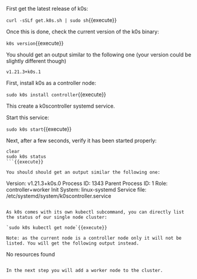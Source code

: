 First get the latest release of k0s:

`curl -sSLf get.k0s.sh | sudo sh`{{execute}}

Once this is done, check the current version of the k0s binary:

`k0s version`{{execute}}

You should get an output similar to the following one (your version could be slightly different though)

```
v1.21.3+k0s.1
```

First, install k0s as a controller node:

`sudo k0s install controller`{{execute}}

This create a k0scontroller systemd service.

Start this service:

`sudo k0s start`{{execute}}

Next, after a few seconds, verify it has been started properly:

```
clear
sudo k0s status
```{{execute}}

You should should get an output similar the following one:

```
Version: v1.21.3+k0s.0
Process ID: 1343
Parent Process ID: 1
Role: controller+worker
Init System: linux-systemd
Service file: /etc/systemd/system/k0scontroller.service
```

As k0s comes with its own kubectl subcommand, you can directly list the status of our single node cluster:

`sudo k0s kubectl get node`{{execute}}

Note: as the current node is a controller node only it will not be listed. You will get the following output instead.

```
No resources found
```

In the next step you will add a worker node to the cluster.

